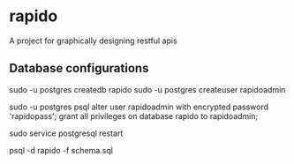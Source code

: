 # rapido
A project for graphically designing restful apis


## Database configurations

sudo -u postgres createdb rapido
sudo -u postgres createuser rapidoadmin

sudo -u postgres psql
alter user rapidoadmin with encrypted password 'rapidopass';
grant all privileges on database rapido to rapidoadmin;

sudo service postgresql restart

psql -d rapido -f schema.sql
